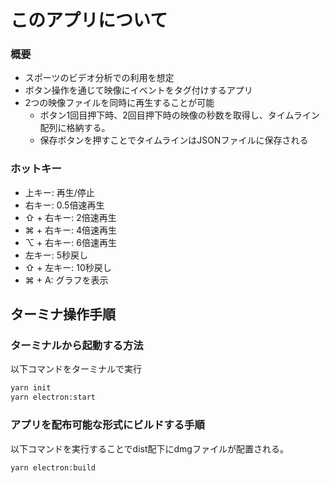 # このアプリについて

### 概要

- スポーツのビデオ分析での利用を想定
- ボタン操作を通じて映像にイベントをタグ付けするアプリ
- 2つの映像ファイルを同時に再生することが可能
  - ボタン1回目押下時、2回目押下時の映像の秒数を取得し、タイムライン配列に格納する。
  - 保存ボタンを押すことでタイムラインはJSONファイルに保存される

### ホットキー

- 上キー: 再生/停止
- 右キー: 0.5倍速再生
- ⇧ + 右キー: 2倍速再生
- ⌘ + 右キー: 4倍速再生
- ⌥ + 右キー: 6倍速再生
- 左キー: 5秒戻し
- ⇧ + 左キー: 10秒戻し
- ⌘ + A: グラフを表示

## ターミナ操作手順

### ターミナルから起動する方法

以下コマンドをターミナルで実行

```zsh
yarn init
yarn electron:start
```

### アプリを配布可能な形式にビルドする手順

以下コマンドを実行することでdist配下にdmgファイルが配置される。

```zsh
yarn electron:build
```

